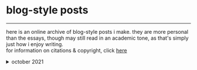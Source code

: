 # blog-style posts
* * *

here is an online archive of blog-style posts i make. they are more personal than the essays, though may still read in an academic tone, as that's simply just how i enjoy writing.  
for information on citations & copyright, click [here](copyright.html)

<details>
<summary> october 2021 </summary>
<br>
<ul> 
<li>31-10-21 <a href= "blog_posts/31-10-21.html"> on tattoos, the body, & being trans</a> </li>
</ul>
</details>